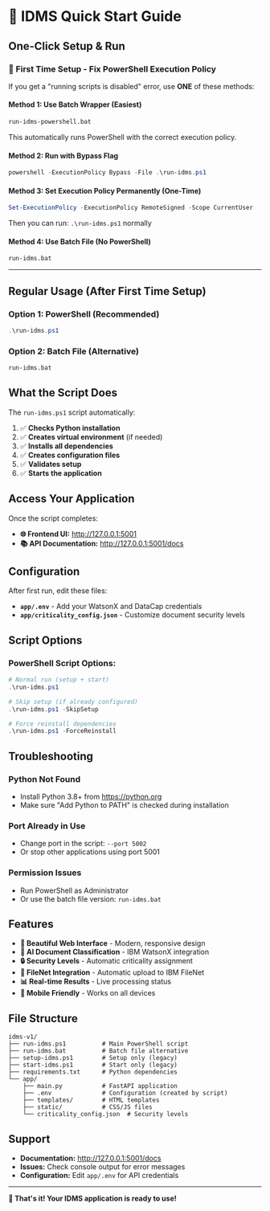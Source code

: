 # 🚀 IDMS Quick Start Guide

## One-Click Setup & Run

### **🔧 First Time Setup - Fix PowerShell Execution Policy**

If you get a "running scripts is disabled" error, use **ONE** of these methods:

#### **Method 1: Use Batch Wrapper (Easiest)**
```cmd
run-idms-powershell.bat
```
This automatically runs PowerShell with the correct execution policy.

#### **Method 2: Run with Bypass Flag**
```powershell
powershell -ExecutionPolicy Bypass -File .\run-idms.ps1
```

#### **Method 3: Set Execution Policy Permanently (One-Time)**
```powershell
Set-ExecutionPolicy -ExecutionPolicy RemoteSigned -Scope CurrentUser
```
Then you can run: `.\run-idms.ps1` normally

#### **Method 4: Use Batch File (No PowerShell)**
```cmd
run-idms.bat
```

---

## Regular Usage (After First Time Setup)

### **Option 1: PowerShell (Recommended)**
```powershell
.\run-idms.ps1
```

### **Option 2: Batch File (Alternative)**
```cmd
run-idms.bat
```

## What the Script Does

The `run-idms.ps1` script automatically:

1. ✅ **Checks Python installation**
2. ✅ **Creates virtual environment** (if needed)
3. ✅ **Installs all dependencies**
4. ✅ **Creates configuration files**
5. ✅ **Validates setup**
6. ✅ **Starts the application**

## Access Your Application

Once the script completes:

- **🌐 Frontend UI:** http://127.0.0.1:5001
- **📚 API Documentation:** http://127.0.0.1:5001/docs

## Configuration

After first run, edit these files:

- **`app/.env`** - Add your WatsonX and DataCap credentials
- **`app/criticality_config.json`** - Customize document security levels

## Script Options

### PowerShell Script Options:
```powershell
# Normal run (setup + start)
.\run-idms.ps1

# Skip setup (if already configured)
.\run-idms.ps1 -SkipSetup

# Force reinstall dependencies
.\run-idms.ps1 -ForceReinstall
```

## Troubleshooting

### Python Not Found
- Install Python 3.8+ from https://python.org
- Make sure "Add Python to PATH" is checked during installation

### Port Already in Use
- Change port in the script: `--port 5002`
- Or stop other applications using port 5001

### Permission Issues
- Run PowerShell as Administrator
- Or use the batch file version: `run-idms.bat`

## Features

- **🎨 Beautiful Web Interface** - Modern, responsive design
- **🤖 AI Document Classification** - IBM WatsonX integration
- **🔒 Security Levels** - Automatic criticality assignment
- **📁 FileNet Integration** - Automatic upload to IBM FileNet
- **📊 Real-time Results** - Live processing status
- **📱 Mobile Friendly** - Works on all devices

## File Structure

```
idms-v1/
├── run-idms.ps1          # Main PowerShell script
├── run-idms.bat          # Batch file alternative
├── setup-idms.ps1        # Setup only (legacy)
├── start-idms.ps1        # Start only (legacy)
├── requirements.txt      # Python dependencies
└── app/
    ├── main.py           # FastAPI application
    ├── .env              # Configuration (created by script)
    ├── templates/        # HTML templates
    ├── static/           # CSS/JS files
    └── criticality_config.json  # Security levels
```

## Support

- **Documentation:** http://127.0.0.1:5001/docs
- **Issues:** Check console output for error messages
- **Configuration:** Edit `app/.env` for API credentials

---

**🎉 That's it! Your IDMS application is ready to use!**
